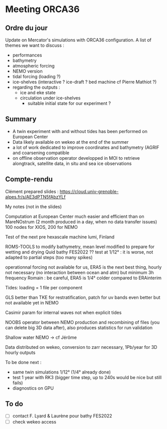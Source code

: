 # Meeting ORCA36

## Ordre du jour

Update on Mercator's simulations with ORCA36 configuration.
A list of themes we want to discuss :
 - performances
 - bathymetry
 - atmospheric forcing
 - NEMO version
 - tidal forcing (loading ?)
 - ice-shelves (interactive ? ice-draft ? bed machine cf Pierre Mathiot ?)
 - regarding the outputs :
	 - ice and eke state
   - circulation under ice-shelves
	 - suitable initial state for our experiment ?


## Summary

 - A twin experiment with and without tides has been performed on European Center
 - Data likely available on wekeo at the end of the summer
 - a lot of work dedicated to improve coordinates and bathymetry (AGRIF and coarsening compatible
 - on offline observation operator developped in MOI to retrieve alongtrack, satellite data, in situ and sea ice observations


## Compte-rendu 

Clément prepared slides : https://cloud.univ-grenoble-alpes.fr/s/AE3dPTN5fAbzYLf

My notes (not in the slides)

Computation at European Center much easier and efficient than on MareNOstrum (2 month produced in a day, when no data transfer issues)
100 nodes for XIOS, 200 for NEMO

Test of the next pre hexascale machine lumi, Finland

ROMS-TOOLS to modify bathymetry, mean level modified to prepare for wetting and drying 
Quid bathy FES2022 ?? test at 1/12° : it is worse, not adapted to partial steps (too many spikes)

operationnal forcing not available for us, ERA5 is the next best thing, hourly not necessary (no interaction between ocean and atm) but minimum 3h frequency
Romain : be careful, ERA5 is 1/4° colder compared to ERAinterim

Tides: loading = 1 file per component

GLS better than TKE for restratification, patch for uv bands even better but not available yet in NEMO

Casimir param for internal waves not when explicit tides

NOOBS operator between NEMO production and recombining of files (you can delete big 3D data after), also produces statistics for run validation

Shallow water NEMO -> cf Jérôme

Data distributed on wekeo, conversion to zarr necessary, 1Pb/year for 3D hourly outputs

To be done next : 
  - same twin simulations 1/12° (1/4° already done)
  - test 1 year with RK3 (bigger time step, up to 240s would be nice but still fails)
  - diagnostics on GPU


## To do

 - [ ] contact F. Lyard & Laurène pour bathy FES2022
 - [ ] check wekeo access
